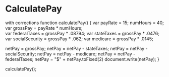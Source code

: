 # CalculatePay
with corrections
function calculatePay() {
  var payRate = 15;
  numHours = 40;
  var grossPay = payRate * numHours;  
  var federalTaxes = grossPay * .08794;
  var stateTaxes = grossPay * .0476;
  var socialSecurity = grossPay * .062;
  var medicare = grossPay * .0145; 

  
  netPay = grossPay;
  netPay = netPay - stateTaxes;
  netPay = netPay - socialSecurity;
  netPay = netPay - medicare;
  netPay = netPay - federalTaxes;
  netPay = "$" + netPay.toFixed(2)
  document.write(netPay);
}

calculatePay();
